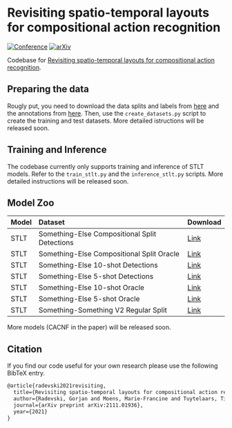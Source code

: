 # Revisiting spatio-temporal layouts for compositional action recognition

[![Conference](https://img.shields.io/badge/BMVC%20Oral-2021-purple.svg?style=for-the-badge&color=f1e3ff&labelColor=purple)](https://www.bmvc2021-virtualconference.com/assets/papers/0974.pdf)    [![arXiv](https://img.shields.io/badge/arXiv-2111.01936-b31b1b.svg?style=for-the-badge)](https://arxiv.org/abs/2111.01936)

Codebase for [Revisiting spatio-temporal layouts for compositional action recognition](https://arxiv.org/abs/2111.01936).

## Preparing the data

Rougly put, you need to download the data splits and labels from [here](https://github.com/joaanna/something_else/tree/master/code/dataset_splits) and the annotations from [here](https://drive.google.com/drive/folders/1XqZC2jIHqrLPugPOVJxCH_YWa275PBrZ). Then, use the ```create_datasets.py``` script to create the training and test datasets. More detailed istructions will be released soon.

## Training and Inference

The codebase currently only supports training and inference of STLT models. Refer to the ```train_stlt.py``` and the ```inference_stlt.py``` scripts. More detailed instructions will be released soon.

## Model Zoo

| Model | Dataset | Download |
| :--- | :--- | :--- |
| STLT | Something-Else Compositional Split Detections | [Link](https://drive.google.com/file/d/1mSwN68F6UgaZsJ91hFt9up4XPlnP8ouz/view?usp=sharing) |
| STLT | Something-Else Compositional Split Oracle | [Link](https://drive.google.com/file/d/1PSIEgGhE9XwLwW-XMvWiRUZZhCVeSxbT/view?usp=sharing) |
| STLT | Something-Else 10-shot Detections | [Link](https://drive.google.com/file/d/1W3ezhdTW7xLurSfiW36QIzeR21Zcatmt/view?usp=sharing) |
| STLT | Something-Else 5-shot Detections | [Link](https://drive.google.com/file/d/1V98gUlQitPB6uQ0pYBfCc9_vYXcsvajO/view?usp=sharing) |
| STLT | Something-Else 10-shot Oracle | [Link](https://drive.google.com/file/d/10YkKPXNrjQkMIxrFSMb4lR_csgnLYSyb/view?usp=sharing) |
| STLT | Something-Else 5-shot Oracle | [Link](https://drive.google.com/file/d/1_4yxNvgMT_mzKAveXdOzTYo53ZOKwT22/view?usp=sharing) |
| STLT | Something-Something V2 Regular Split | [Link](https://drive.google.com/file/d/1aBMpqpJ2H6prF5hfBaZ5u9iyslL1jSdv/view?usp=sharing) |

More models (CACNF in the paper) will be released soon.

## Citation

If you find our code useful for your own research please use the following BibTeX entry.

```tex
@article{radevski2021revisiting,
  title={Revisiting spatio-temporal layouts for compositional action recognition},
  author={Radevski, Gorjan and Moens, Marie-Francine and Tuytelaars, Tinne},
  journal={arXiv preprint arXiv:2111.01936},
  year={2021}
}
```
